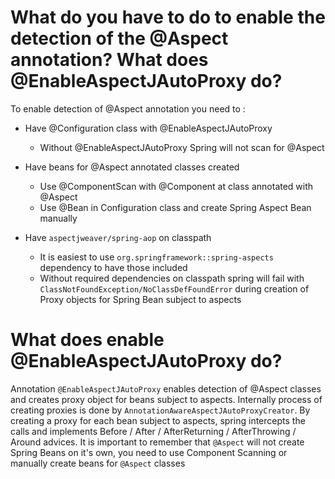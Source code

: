 # What do you have to do to enable the detection of the @Aspect annotation? What does @EnableAspectJAutoProxy do?
To enable detection of @Aspect annotation you need to :
- Have @Configuration class with @EnableAspectJAutoProxy
    - Without @EnableAspectJAutoProxy Spring will not scan for @Aspect
    
- Have beans for @Aspect annotated classes created
    - Use @ComponentScan with @Component at class annotated with @Aspect
    - Use @Bean in Configuration class and create Spring Aspect Bean manually
    
- Have ```aspectjweaver/spring-aop``` on classpath 
    - It is easiest to use ```org.springframework::spring-aspects``` dependency to have those included 
    - Without required dependencies on classpath spring will fail with ```ClassNotFoundException/NoClassDefFoundError```
    during creation of Proxy objects for Spring Bean subject to aspects
      
# What does enable @EnableAspectJAutoProxy do?
Annotation ```@EnableAspectJAutoProxy``` enables detection of @Aspect classes and creates proxy object for beans subject
to aspects. Internally process of creating proxies is done by ```AnnotationAwareAspectJAutoProxyCreator```. By creating 
a proxy for each bean subject to aspects, spring intercepts the calls and implements Before / After / AfterReturning / AfterThrowing / Around
advices. It is important to remember that ```@Aspect``` will not create Spring Beans on it's own, you need to use Component
Scanning or manually create beans for ```@Aspect``` classes
    